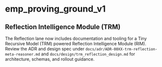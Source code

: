 # emp_proving_ground_v1

## Reflection Intelligence Module (TRM)

The Reflection lane now includes documentation and tooling for a Tiny Recursive Model (TRM) powered Reflection Intelligence Module (RIM). Review the ADR and design spec under `docs/adr/ADR-00XX-trm-reflection-meta-reasoner.md` and `docs/design/trm_reflection_design.md` for architecture, schemas, and rollout guidance.
